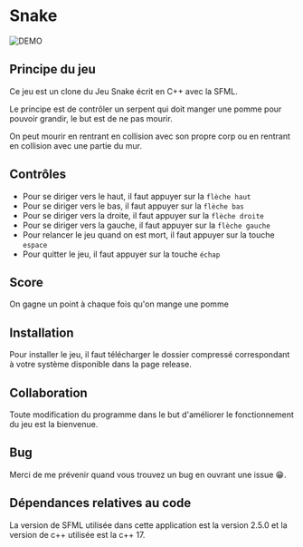 # Snake
![DEMO](snake_showcase.gif)

## Principe du jeu
Ce jeu est un clone du Jeu Snake écrit en C++ avec la SFML.

Le principe est de contrôler un serpent qui doit manger une pomme pour pouvoir grandir, le but est de ne pas mourir.

On peut mourir en rentrant en collision avec son propre corp ou en rentrant en collision avec une partie du mur.

## Contrôles
- Pour se diriger vers le haut, il faut appuyer sur la `flèche haut`
- Pour se diriger vers le bas, il faut appuyer sur la `flèche bas`
- Pour se diriger vers la droite, il faut appuyer sur la `flèche droite`
- Pour se diriger vers la gauche, il faut appuyer sur la `flèche gauche`
- Pour relancer le jeu quand on est mort, il faut appuyer sur la touche `espace`
- Pour quitter le jeu, il faut appuyer sur la touche `échap`

## Score
On gagne un point à chaque fois qu'on mange une pomme

## Installation
Pour installer le jeu, il faut télécharger le dossier compressé correspondant à votre système disponible dans la page release.

## Collaboration
Toute modification du programme dans le but d'améliorer le fonctionnement du jeu est la bienvenue.


## Bug
Merci de me prévenir quand vous trouvez un bug en ouvrant une issue 😁.

## Dépendances relatives au code
La version de SFML utilisée dans cette application est la version 2.5.0 et la version de c++ utilisée est la c++ 17.
